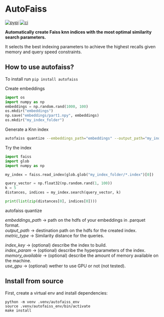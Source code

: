# AutoFaiss

[![pypi](https://img.shields.io/pypi/v/autofaiss.svg)](https://pypi.python.org/pypi/autofaiss)
[![ci](https://github.com/criteo/autofaiss/workflows/Continuous%20integration/badge.svg)](https://github.com/criteo/autofaiss/actions?query=workflow%3A%22Continuous+integration%22)

**Automatically create Faiss knn indices with the most optimal similarity search parameters.**

It selects the best indexing parameters to achieve the highest recalls given memory and query speed constraints.


## How to use autofaiss?

To install run `pip install autofaiss`

Create embeddings
``` python
import os
import numpy as np
embeddings = np.random.rand(1000, 100)
os.mkdir("embeddings")
np.save("embeddings/part1.npy", embeddings)
os.mkdir("my_index_folder")
```

Generate a Knn index
``` bash
autofaiss quantize --embeddings_path="embeddings" --output_path="my_index_folder" --metric_type="ip"
```

Try the index
``` python
import faiss
import glob
import numpy as np

my_index = faiss.read_index(glob.glob("my_index_folder/*.index")[0])

query_vector = np.float32(np.random.rand(1, 100))
k = 5
distances, indices = my_index.search(query_vector, k)

print(list(zip(distances[0], indices[0])))
```

autofaiss quantize

*embeddings_path*     -> path on the hdfs of your embeddings in .parquet format.  
*output_path*         -> destination path on the hdfs for the created index.
*metric_type*         -> Similarity distance for the queries.  

*index_key*           -> (optional) describe the index to build.  
*index_param*         -> (optional) describe the hyperparameters of the index.  
*memory_available*    -> (optional) describe the amount of memory available on the machine.  
*use_gpu*             -> (optional) wether to use GPU or not (not tested).  

## Install from source

First, create a virtual env and install dependencies:
```
python -m venv .venv/autofaiss_env
source .venv/autofaiss_env/bin/activate
make install
```


